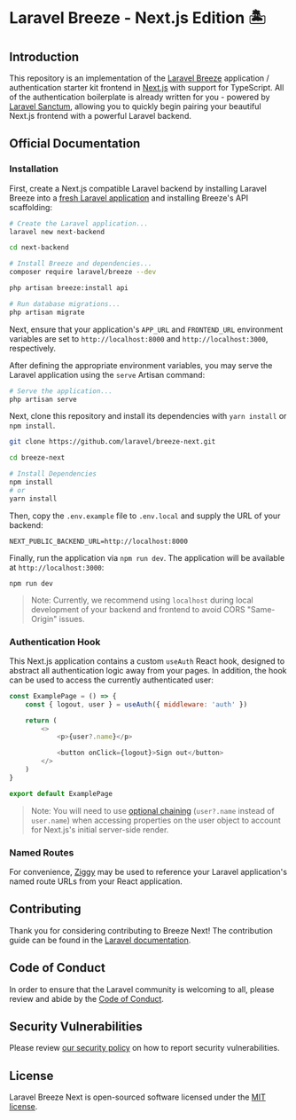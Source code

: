 # Laravel Breeze - Next.js Edition 🏝️

## Introduction

This repository is an implementation of the [Laravel Breeze](https://laravel.com/docs/starter-kits) application / authentication starter kit frontend in [Next.js](https://nextjs.org) with support for TypeScript. All of the authentication boilerplate is already written for you - powered by [Laravel Sanctum](https://laravel.com/docs/sanctum), allowing you to quickly begin pairing your beautiful Next.js frontend with a powerful Laravel backend.

## Official Documentation

### Installation

First, create a Next.js compatible Laravel backend by installing Laravel Breeze into a [fresh Laravel application](https://laravel.com/docs/installation) and installing Breeze's API scaffolding:

```bash
# Create the Laravel application...
laravel new next-backend

cd next-backend

# Install Breeze and dependencies...
composer require laravel/breeze --dev

php artisan breeze:install api

# Run database migrations...
php artisan migrate
```

Next, ensure that your application's `APP_URL` and `FRONTEND_URL` environment variables are set to `http://localhost:8000` and `http://localhost:3000`, respectively.

After defining the appropriate environment variables, you may serve the Laravel application using the `serve` Artisan command:

```bash
# Serve the application...
php artisan serve
```
Next, clone this repository and install its dependencies with `yarn install` or `npm install`. 

```bash
git clone https://github.com/laravel/breeze-next.git

cd breeze-next

# Install Dependencies
npm install
# or
yarn install 
```
Then, copy the `.env.example` file to `.env.local` and supply the URL of your backend:

```
NEXT_PUBLIC_BACKEND_URL=http://localhost:8000
```

Finally, run the application via `npm run dev`. The application will be available at `http://localhost:3000`:

```
npm run dev
```

> Note: Currently, we recommend using `localhost` during local development of your backend and frontend to avoid CORS "Same-Origin" issues.

### Authentication Hook

This Next.js application contains a custom `useAuth` React hook, designed to abstract all authentication logic away from your pages. In addition, the hook can be used to access the currently authenticated user:

```js
const ExamplePage = () => {
    const { logout, user } = useAuth({ middleware: 'auth' })

    return (
        <>
            <p>{user?.name}</p>

            <button onClick={logout}>Sign out</button>
        </>
    )
}

export default ExamplePage
```

> Note: You will need to use [optional chaining](https://developer.mozilla.org/en-US/docs/Web/JavaScript/Reference/Operators/Optional_chaining) (`user?.name` instead of `user.name`) when accessing properties on the user object to account for Next.js's initial server-side render.

### Named Routes

For convenience, [Ziggy](https://github.com/tighten/ziggy#spas-or-separate-repos) may be used to reference your Laravel application's named route URLs from your React application.

## Contributing

Thank you for considering contributing to Breeze Next! The contribution guide can be found in the [Laravel documentation](https://laravel.com/docs/contributions).

## Code of Conduct

In order to ensure that the Laravel community is welcoming to all, please review and abide by the [Code of Conduct](https://laravel.com/docs/contributions#code-of-conduct).

## Security Vulnerabilities

Please review [our security policy](https://github.com/laravel/breeze-next/security/policy) on how to report security vulnerabilities.

## License

Laravel Breeze Next is open-sourced software licensed under the [MIT license](LICENSE.md).
